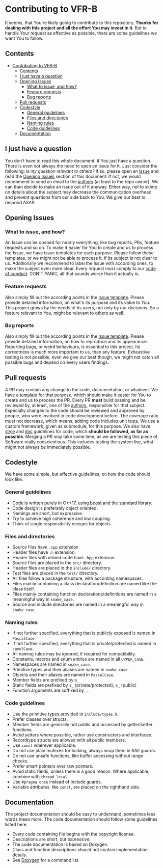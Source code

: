 # Contributing to VFR-B

It seems, that You're likely going to contribute to this repository. **Thanks for dealing with this project and all the effort You may invest in it.**
But to handle Your request as effective as possible, there are some guidelines we want You to follow.

## Contents

- [Contributing to VFR-B](#contributing-to-vfr-b)
  - [Contents](#contents)
  - [I just have a question](#i-just-have-a-question)
  - [Opening Issues](#opening-issues)
    - [What to issue, and how?](#what-to-issue-and-how)
    - [Feature requests](#feature-requests)
    - [Bug reports](#bug-reports)
  - [Pull requests](#pull-requests)
  - [Codestyle](#codestyle)
    - [General guidelines](#general-guidelines)
    - [Files and directories](#files-and-directories)
    - [Naming rules](#naming-rules)
    - [Code guidelines](#code-guidelines)
  - [Documentation](#documentation)

## I just have a question

You don't have to read this whole document, if You just have a question. There is even not always the need to open an issue for it. Just consider the following: *Is my question relevant to others?* If so, please open an [issue](ISSUE_TEMPLATE/question.md) and read the [Opening Issues](#opening-issues) section of this document. If not, we would recommend to send an email to the [authors](AUTHORS.md) (at least to the repo owner). We can than decide to make an issue out of it anyway. Either way, not to skimp on details about the subject may decrease the communication overhead and prevent questions from our side back to You. We give our best to respond ASAP.

## Opening Issues

### What to issue, and how?

An Issue can be opened for nearly everything, like bug reports, PRs, feature requests and so on.
To make it easier for You to create and us to process the Issue, we have issue templates for each purpose. Please follow these templates, or we might not be able to process it, if its subject is not clear to us. Additionally we recommend to label the Issue with according ones, to make the subject even more clear. Every request must comply to our [code of conduct](CODE_OF_CONDUCT.md). DON'T PANIC, all that sounds worse than it actually is.

### Feature requests

Also simply fill out the according points in the [Issue template](ISSUE_TEMPLATE/feature_request.md). Please provide detailed information, on what's its purpose and its value to You. This project grows by the needs of its users, not only by our decisions. So a feature relevant to You, might be relevant to others as well.

### Bug reports

Also simply fill out the according points in the [Issue template](ISSUE_TEMPLATE/bug_report.md). Please provide detailed information, on how to reproduce and its appearance. Reporting bugs, or weird behaviours, is essential to this project. Its correctness is much more important to us, than any feature. Exhaustive testing is not possible, even we give our best though, we might not catch all possible bugs and depend on every users findings.

## Pull requests

A PR may contain any change to the code, documentation, or whatever. We have a [template](pull_request_template.md) for that purpose, which should make it easier for You to create and us to process the PR. Every PR **must** build passing and be reviewed by, at least, one of the [authors](AUTHORS.md), responsible for that subject. Especially changes to the code should be reviewed and approved by people, who were involved in code development before. The coverage ratio must not decrease, which means, adding code includes unit tests. We use a custom framework, given as submodule, for this purpose. We also have [style](#codestyle) and [doc](#documentation) guidelines for code, which **should be followed, as far as possible**. Merging a PR may take some time, as we are testing this piece of Software really conscientious. This includes testing the system live, what might not always be immediately possible.

## Codestyle

We have some simple, but effective guidelines, on how the code should look like.

### General guidelines

+ Code is written purely in C++17, using [boost](http://www.boost.org/) and the standard library.
+ Code design is preferably object oriented.
+ Namings are short, but expressive.
+ Try to achieve high coherence and low coupling.
+ Think of single responsibility designs for objects.

### Files and directories

+ Source files have `.cpp` extension.
+ Header files have `.h` extension.
+ Header files with inlined code have `.hpp` extension.
+ Source files are placed in the `src/` directory.
+ Header files are placed in the `include/` directory.
+ Test files are placed in the `test/` directory.
+ All files follow a package structure, with according namespaces.
+ Files mainly containing a class declaration/definition are named like the class itself.
+ Files mainly containing function declarations/definitions are named in a meaningful way in `snake_case`.
+ Source and include directories are named in a meaningful way in `snake_case`.

### Naming rules

+ If not further specified, everything that is publicly exposed is named in `PascalCase`.
+ If not further specified, everything that is private/protected is named in `camelCase`.
+ All naming rules may be ignored, if required for compatibility.
+ Constants, macros and enum entries are named in all `UPPER_CASE`.
+ Namespaces are named in `snake_case`.
+ Primitive types and their aliases are named in `snake_case`.
+ Objects and their aliases are named in `PascalCase`.
+ Member fields are prefixed by `m_`
+ Static fields are prefixed by `s_` (private/protected), `S_` (public)
+ Function arguments are suffixed by `_`.

### Code guidelines

+ Use the primitive types provided in `include/types.h`.
+ Prefer classes over structs.
+ Member fields are generally not public and accessed by getter/setter functions.
+ Avoid setters where possible, rather use constructors and interfaces.
+ Recordtype structs are allowed with all public members.
+ Use `const` wherever applicable.
+ Do not use plain mutexes for locking, always wrap them in RAII guards.
+ Do not use unsafe functions, like buffer accessing without range checks.
+ Prefer smart pointers over raw pointers.
+ Avoid static fields, unless there is a good reason. Where applicable, combine with `thread_local`.
+ Use `#pragma once` instead of include guards.
+ Variable attributes, like `const`, are placed on the righthand side.

## Documentation

The project documentation should be easy to understand, sometimes less words mean more.
The code documentation should follow some guidelines listed here.

+ Every code containing file begins with the copyright license.
+ Descriptions are short, but expressive.
+ The code documentation is based on Doxygen.
+ Class and function descriptions should not contain implementation details.
+ See [Doxygen](http://www.stack.nl/~dimitri/doxygen/manual/commands.html) for a command list.
